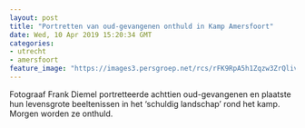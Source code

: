 ```yaml
---
layout: post
title: "Portretten van oud-gevangenen onthuld in Kamp Amersfoort"
date: Wed, 10 Apr 2019 15:20:34 GMT
categories: 
- utrecht 
- amersfoort 
feature_image: "https://images3.persgroep.net/rcs/rFK9RpA5h1Zqzw3ZrQlivbS6FPE/diocontent/145247841/_fitwidth/400/?appId=21791a8992982cd8da851550a453bd7f&quality=0.7"
---
```


Fotograaf Frank Diemel portretteerde achttien oud-gevangenen en plaatste hun levensgrote beeltenissen in het ‘schuldig landschap’ rond het kamp. Morgen worden ze onthuld.
